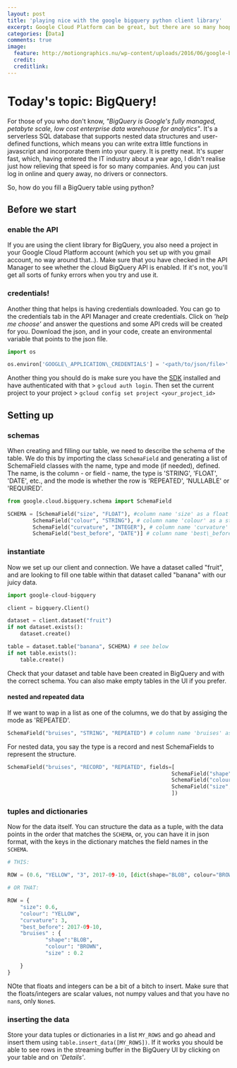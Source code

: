 ```yaml
---
layout: post
title: 'playing nice with the google bigquery python client library'
excerpt: Google Cloud Platform can be great, but there are so many hoops you have to jump through before it is great, and many of those hoops are not well documented so I'm going to start off with a little tutorial/ study notes on how to use the python client library for google cloud platform correctly. 
categories: [Data]
comments: true
image:
  feature: http://motiongraphics.nu/wp-content/uploads/2016/06/google-bigquery-analytics-data-w.jpg
  credit: 
  creditlink:
---
```


# Today's topic: BigQuery!

For those of you who don't know, _"BigQuery is Google's fully managed, petabyte scale, low cost enterprise data warehouse for analytics"_. It's a serverless SQL database that supports nested data structures and user-defined functions, which means you can write extra little functions in javascript and incorporate them into your query. It is pretty neat. It's super fast, which, having entered the IT industry about a year ago, I didn't realise just how relieving that speed is for so many companies. And you can just log in online and query away, no drivers or connectors. 

So, how do you fill a BigQuery table using python?

## Before we start
### enable the API

If you are using the client library for BigQuery, you also need a project in your Google Cloud Platform account (which you set up with you gmail account, no way around that..). Make sure that you have checked in the API Manager to see whether the cloud BigQuery API is enabled. If it's not, you'll get all sorts of funky errors when you try and use it. 


### credentials!

Another thing that helps is having credentials downloaded. You can go to the credentials tab in the API Manager and create credentials. Click on _'help me choose'_ and answer the questions and some API creds will be created for you. Download the json, and in your code, create an environmental variable that points to the json file.

```python
import os

os.environ['GOOGLE\_APPLICATION\_CREDENTIALS'] = '<path/to/json/file>'
```
Another thing you should do is make sure you have the [SDK](https://cloud.google.com/sdk/downloads) installed and have authenticated with that > `gcloud auth login`. Then set the current project to your project > `gcloud config set project <your_project_id>`

## Setting up
### schemas

When creating and filling our table, we need to describe the schema of the table. We do this by importing the class `SchemaField` and generating a list
of SchemaField classes with the name, type and mode (if needed), defined. The name, is the column - or field - name, the type is 'STRING', 'FLOAT', 'DATE', etc., and the mode is whether the row is 'REPEATED', 'NULLABLE' or 'REQUIRED'. 

```python
from google.cloud.bigquery.schema import SchemaField 

SCHEMA = [SchemaField("size", "FLOAT"), #column name 'size' as a float
		SchemaField("colour", "STRING"), # column name 'colour' as a string
		SchemaField("curvature", "INTEGER"), # column name 'curvature' as an integer
		SchemaField("best_before", "DATE")] # column name 'best\_before' as a date
```

### instantiate

Now we set up our client and connection. We have a dataset called "fruit", and are looking to fill one table within that dataset called "banana"
with our juicy data.

```python
import google-cloud-bigquery

client = bigquery.Client()

dataset = client.dataset("fruit")
if not dataset.exists():
	dataset.create()

table = dataset.table("banana", SCHEMA) # see below
if not table.exists():
	table.create()

```
Check that your dataset and table have been created in BigQuery and with the correct schema. You can also make empty tables in the UI if you prefer.

#### nested and repeated data

If we want to wap in a list as one of the columns, we do that by assiging the mode as 'REPEATED'.

```python
SchemaField("bruises", "STRING", "REPEATED") # column name 'bruises' as a list of strings
```
For nested data, you say the type is a record and nest SchemaFields to represent the structure. 

```python
SchemaField("bruises", "RECORD", "REPEATED", fields=[
													SchemaField("shape", "STRING"),
													SchemaField("colour", "STRING"),
													SchemaField("size", "FLOAT")
													])
```
### tuples and dictionaries
Now for the data itself. You can structure the data as a tuple, with the data points in the order that matches the `SCHEMA`, or, you
can have it in json format, with the keys in the dictionary matches the field names in the `SCHEMA`.
```python
# THIS:

ROW = (0.6, "YELLOW", "3", 2017-09-10, [dict(shape="BLOB", colour="BROWN", size=0.2)])

# OR THAT:

ROW = {
	"size": 0.6,
	"colour": "YELLOW",
	"curvature": 3,
	"best_before": 2017-09-10,
	"bruises" : {
			"shape":"BLOB",
			"colour": "BROWN",
			"size" : 0.2

	}
}

```
NOte that floats and integers can be a bit of a bitch to insert. Make sure that the floats/integers are scalar values, not numpy values and
that you have no `nan`s, only `None`s.

### inserting the data
Store your data tuples or dictionaries in a list `MY_ROWS` and go ahead and insert them using `table.insert_data([MY_ROWS])`.
If it works you should be able to see rows in the streaming buffer in the BigQuery UI by clicking on your table and on _'Details'_.

